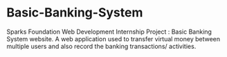 # Basic-Banking-System
Sparks Foundation Web Development Internship Project : Basic Banking System website. A web application used to transfer virtual money between multiple users and also record the banking transactions/ activities.
